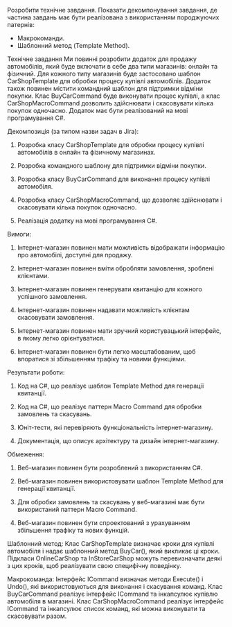 Розробити технічне завдання. Показати декомпонування завдання, де частина завдань має бути реалізована з використанням породжуючих патернів:
-	Макрокоманди. 
-	Шаблонний метод (Template Method).  

Технічне завдання
Ми повинні розробити додаток для продажу автомобілів, який буде включати в себе два типи магазинів: онлайн та фізичний. Для кожного типу магазинів буде застосовано шаблон CarShopTemplate для обробки процесу купівлі автомобілів. Додаток також повинен містити командний шаблон для підтримки відміни покупки. Клас BuyCarCommand буде виконувати процес купівлі, а клас CarShopMacroCommand дозволить здійснювати і скасовувати кілька покупок одночасно. Додаток має бути реалізований на мові програмування C#.

Декомпозиція (за типом назви задач в Jira):

1.	Розробка класу CarShopTemplate для обробки процесу купівлі автомобілів в онлайн та фізичному магазинах.

2.	Розробка командного шаблону для підтримки відміни покупки.

3.	Розробка класу BuyCarCommand для виконання процесу купівлі автомобіля.

4.	Розробка класу CarShopMacroCommand, що дозволяє здійснювати і скасовувати кілька покупок одночасно.

5.	Реалізація додатку на мові програмування C#.

Вимоги:

1.	Інтернет-магазин повинен мати можливість відображати інформацію про автомобілі, доступні для продажу.

2.	Інтернет-магазин повинен вміти обробляти замовлення, зроблені клієнтами.

3.	Інтернет-магазин повинен генерувати квитанцію для кожного успішного замовлення.

4.	Інтернет-магазин повинен надавати можливість клієнтам скасовувати замовлення.

5.	Інтернет-магазин повинен мати зручний користувацький інтерфейс, в якому легко орієнтуватися.

6.	Інтернет-магазин повинен бути легко масштабованим, щоб впоратися зі збільшенням трафіку та новими функціями.

Результати роботи:

1.	Код на C#, що реалізує шаблон Template Method для генерації квитанції.

2.	Код на C#, що реалізує паттерн Macro Command для обробки замовлень та скасувань.

3.	Юніт-тести, які перевіряють функціональність інтернет-магазину.

4.	Документація, що описує архітектуру та дизайн інтернет-магазину.

Обмеження:

1.	Веб-магазин повинен бути розроблений з використанням C#.

2.	Веб-магазин повинен використовувати шаблон Template Method для генерації квитанції.

3.	Для обробки замовлень та скасувань у веб-магазині має бути використаний паттерн Macro Command.

4.	Веб-магазин повинен бути спроектований з урахуванням збільшення трафіку та нових функцій.


Шаблонний метод: Клас CarShopTemplate визначає кроки для купівлі автомобіля і надає шаблонний метод BuyCar(), який викликає ці кроки. Підкласи OnlineCarShop та InStoreCarShop можуть перевизначати деякі з цих кроків, щоб реалізувати свою специфічну поведінку.

Макрокоманда: Інтерфейс ICommand визначає методи Execute() і Undo(), які використовуються для виконання і скасування команд. Клас BuyCarCommand реалізує інтерфейс ICommand та інкапсулює купівлю автомобіля в магазині. Клас CarShopMacroCommand реалізує інтерфейс ICommand та інкапсулює список команд, які можна виконувати та скасовувати разом.
